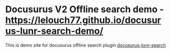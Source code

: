 # Docusurus V2 Offline search demo - https://lelouch77.github.io/docusurus-lunr-search-demo/
This is demo site for docusurus offline search plugin  [docusurus-lunr-search](https://github.com/lelouch77/docusurus-lunr-search)

